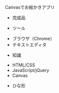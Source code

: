 Canvasでお絵かきアプリ

* 完成品

* ツール
- ブラウザ（Chrome）
- テキストエディタ

* 知識
- HTML/CSS
- JavaScript/jQuery
- Canvas

* ひな形